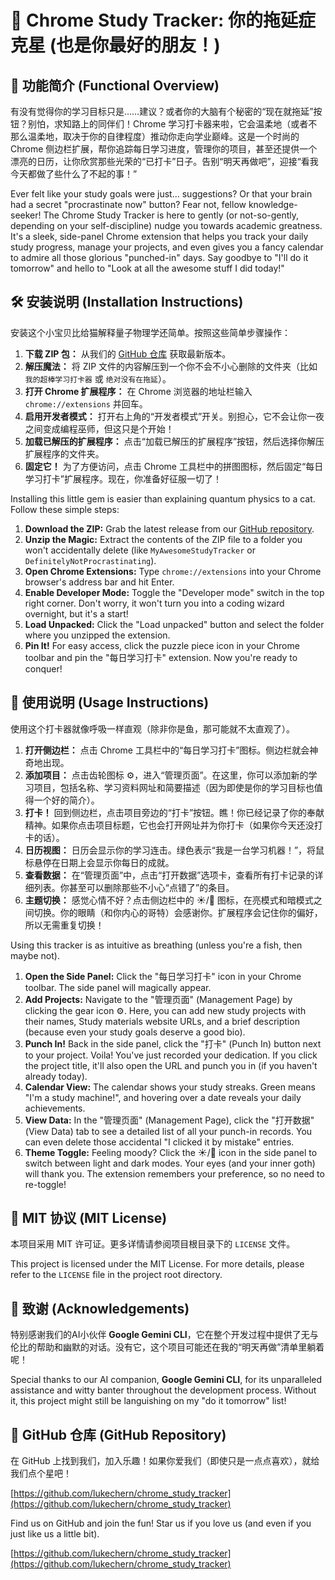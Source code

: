 # 🚀 Chrome Study Tracker: 你的拖延症克星 (也是你最好的朋友！)

## 🌟 功能简介 (Functional Overview)


有没有觉得你的学习目标只是……建议？或者你的大脑有个秘密的“现在就拖延”按钮？别怕，求知路上的同伴们！Chrome 学习打卡器来啦，它会温柔地（或者不那么温柔地，取决于你的自律程度）推动你走向学业巅峰。这是一个时尚的 Chrome 侧边栏扩展，帮你追踪每日学习进度，管理你的项目，甚至还提供一个漂亮的日历，让你欣赏那些光荣的“已打卡”日子。告别“明天再做吧”，迎接“看我今天都做了些什么了不起的事！”


Ever felt like your study goals were just... suggestions? Or that your brain had a secret "procrastinate now" button? Fear not, fellow knowledge-seeker! The Chrome Study Tracker is here to gently (or not-so-gently, depending on your self-discipline) nudge you towards academic greatness. It's a sleek, side-panel Chrome extension that helps you track your daily study progress, manage your projects, and even gives you a fancy calendar to admire all those glorious "punched-in" days. Say goodbye to "I'll do it tomorrow" and hello to "Look at all the awesome stuff I did today!"

## 🛠️ 安装说明 (Installation Instructions)


安装这个小宝贝比给猫解释量子物理学还简单。按照这些简单步骤操作：

1.  **下载 ZIP 包：** 从我们的 [GitHub 仓库](https://github.com/lukechern/chrome_study_tracker) 获取最新版本。
2.  **解压魔法：** 将 ZIP 文件的内容解压到一个你不会不小心删除的文件夹（比如 `我的超棒学习打卡器` 或 `绝对没有在拖延`）。
3.  **打开 Chrome 扩展程序：** 在 Chrome 浏览器的地址栏输入 `chrome://extensions` 并回车。
4.  **启用开发者模式：** 打开右上角的“开发者模式”开关。别担心，它不会让你一夜之间变成编程巫师，但这只是个开始！
5.  **加载已解压的扩展程序：** 点击“加载已解压的扩展程序”按钮，然后选择你解压扩展程序的文件夹。
6.  **固定它！** 为了方便访问，点击 Chrome 工具栏中的拼图图标，然后固定“每日学习打卡”扩展程序。现在，你准备好征服一切了！


Installing this little gem is easier than explaining quantum physics to a cat. Follow these simple steps:

1.  **Download the ZIP:** Grab the latest release from our [GitHub repository](https://github.com/lukechern/chrome_study_tracker).
2.  **Unzip the Magic:** Extract the contents of the ZIP file to a folder you won't accidentally delete (like `MyAwesomeStudyTracker` or `DefinitelyNotProcrastinating`).
3.  **Open Chrome Extensions:** Type `chrome://extensions` into your Chrome browser's address bar and hit Enter.
4.  **Enable Developer Mode:** Toggle the "Developer mode" switch in the top right corner. Don't worry, it won't turn you into a coding wizard overnight, but it's a start!
5.  **Load Unpacked:** Click the "Load unpacked" button and select the folder where you unzipped the extension.
6.  **Pin It!** For easy access, click the puzzle piece icon in your Chrome toolbar and pin the "每日学习打卡" extension. Now you're ready to conquer!

## 🚀 使用说明 (Usage Instructions)


使用这个打卡器就像呼吸一样直观（除非你是鱼，那可能就不太直观了）。

1.  **打开侧边栏：** 点击 Chrome 工具栏中的“每日学习打卡”图标。侧边栏就会神奇地出现。
2.  **添加项目：** 点击齿轮图标 ⚙️，进入“管理页面”。在这里，你可以添加新的学习项目，包括名称、学习资料网址和简要描述（因为即使是你的学习目标也值得一个好的简介）。
3.  **打卡！** 回到侧边栏，点击项目旁边的“打卡”按钮。瞧！你已经记录了你的奉献精神。如果你点击项目标题，它也会打开网址并为你打卡（如果你今天还没打卡的话）。
4.  **日历视图：** 日历会显示你的学习连击。绿色表示“我是一台学习机器！”，将鼠标悬停在日期上会显示你每日的成就。
5.  **查看数据：** 在“管理页面”中，点击“打开数据”选项卡，查看所有打卡记录的详细列表。你甚至可以删除那些不小心“点错了”的条目。
6.  **主题切换：** 感觉心情不好？点击侧边栏中的 ☀️/🌙 图标，在亮模式和暗模式之间切换。你的眼睛（和你内心的哥特）会感谢你。扩展程序会记住你的偏好，所以无需重复切换！


Using this tracker is as intuitive as breathing (unless you're a fish, then maybe not).

1.  **Open the Side Panel:** Click the "每日学习打卡" icon in your Chrome toolbar. The side panel will magically appear.
2.  **Add Projects:** Navigate to the "管理页面" (Management Page) by clicking the gear icon ⚙️. Here, you can add new study projects with their names, Study materials website URLs, and a brief description (because even your study goals deserve a good bio).
3.  **Punch In!** Back in the side panel, click the "打卡" (Punch In) button next to your project. Voila! You've just recorded your dedication. If you click the project title, it'll also open the URL and punch you in (if you haven't already today).
4.  **Calendar View:** The calendar shows your study streaks. Green means "I'm a study machine!", and hovering over a date reveals your daily achievements.
5.  **View Data:** In the "管理页面" (Management Page), click the "打开数据" (View Data) tab to see a detailed list of all your punch-in records. You can even delete those accidental "I clicked it by mistake" entries.
6.  **Theme Toggle:** Feeling moody? Click the ☀️/🌙 icon in the side panel to switch between light and dark modes. Your eyes (and your inner goth) will thank you. The extension remembers your preference, so no need to re-toggle!

## 📜 MIT 协议 (MIT License)


本项目采用 MIT 许可证。更多详情请参阅项目根目录下的 `LICENSE` 文件。


This project is licensed under the MIT License. For more details, please refer to the `LICENSE` file in the project root directory.

## 🙏 致谢 (Acknowledgements)


特别感谢我们的AI小伙伴 **Google Gemini CLI**，它在整个开发过程中提供了无与伦比的帮助和幽默的对话。没有它，这个项目可能还在我的“明天再做”清单里躺着呢！


Special thanks to our AI companion, **Google Gemini CLI**, for its unparalleled assistance and witty banter throughout the development process. Without it, this project might still be languishing on my "do it tomorrow" list!

## 🔗 GitHub 仓库 (GitHub Repository)


在 GitHub 上找到我们，加入乐趣！如果你爱我们（即使只是一点点喜欢），就给我们点个星吧！

[https://github.com/lukechern/chrome_study_tracker](https://github.com/lukechern/chrome_study_tracker)


Find us on GitHub and join the fun! Star us if you love us (and even if you just like us a little bit).

[https://github.com/lukechern/chrome_study_tracker](https://github.com/lukechern/chrome_study_tracker)
